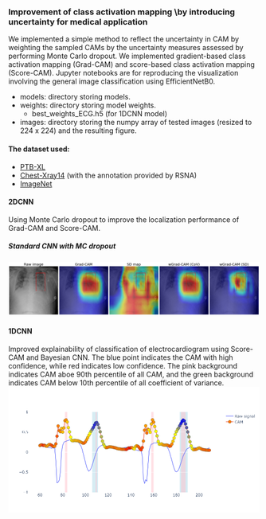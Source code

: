 ### Improvement of class activation mapping \\by introducing uncertainty for medical application


We implemented a simple method to reflect the uncertainty in CAM by weighting the sampled CAMs by the uncertainty
measures assessed by performing Monte Carlo dropout. We implemented gradient-based class activation mapping (Grad-CAM) and score-based class activation mapping (Score-CAM). Jupyter notebooks are for reproducing the visualization involving the general image classification using EfficientNetB0.

- models: directory storing models.
- weights: directory storing model weights.
	- best_weights_ECG.h5 (for 1DCNN model)
- images: directory storing the numpy array of tested images (resized to 224 x 224) and the resulting figure.

#### The dataset used:
- [PTB-XL](https://physionet.org/content/ptb-xl/)
- [Chest-Xray14](https://nihcc.app.box.com/v/ChestXray-NIHCC) (with the annotation provided by RSNA)
- [ImageNet](https://image-net.org/)

#### 2DCNN
Using Monte Carlo dropout to improve the localization performance of Grad-CAM and Score-CAM.

##### Standard CNN with MC dropout
![Example CAM image (chest-xray image)](images/example_cxp.png)

#### 1DCNN
Improved explainability of classification of electrocardiogram using Score-CAM and Bayesian CNN.
The blue point indicates the CAM with high confidence, while red indicates low confidence. The pink background indicates CAM aboe 90th percentile of all CAM, and the green background indicates CAM below 10th percentile of all coefficient of variance.
![Example CAM image (ECG)](images/example_ecg.png)